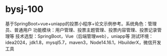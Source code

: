 # bysj-100
基于SpringBoot+vue+uniapp的投票小程序+论文示例参考。系统角色：管理员、普通用户 功能模块：用户管理、投票主题管理、投票内容管理、投票记录管理等 技术选型：SpringBoot，Vue（后端管理web），uniapp等 测试环境：idea2024，jdk1.8，mysql5.7，maven3，Node14.16.1，HbuilderX，微信开发工具
